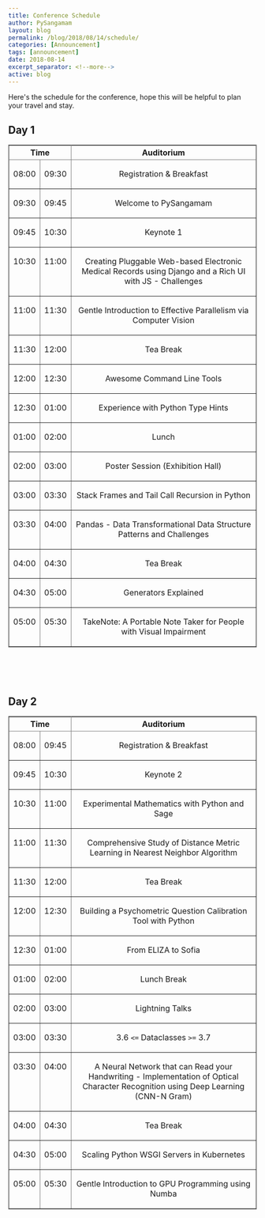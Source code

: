 ```yaml
---
title: Conference Schedule
author: PySangamam
layout: blog
permalink: /blog/2018/08/14/schedule/
categories: [Announcement]
tags: [announcement]
date: 2018-08-14
excerpt_separator: <!--more-->
active: blog
---
```


Here's the schedule for the conference, hope this will be helpful to
plan your travel and stay.

<!--more-->

## Day 1

<table rules="all"
width="100%"
frame="border"
cellspacing="0" cellpadding="4">
<col width="10%" />
<col width="10%" />
<col width="80%" />
<thead>
<tr>
<th colspan="2" align="center" valign="top"> Time        </th>
<th align="center" valign="top"> Auditorium</th>
</tr>
</thead>
<tbody>
<tr>
<td align="center" valign="top"><p class="table">08:00</p></td>
<td align="center" valign="top"><p class="table">09:30</p></td>
<td align="center" valign="top"><p class="table">Registration &amp; Breakfast</p></td>
</tr>
<tr>
<td align="center" valign="top"><p class="table">09:30</p></td>
<td align="center" valign="top"><p class="table">09:45</p></td>
<td align="center" valign="top"><p class="table">Welcome to PySangamam</p></td>
</tr>
<tr>
<td align="center" valign="top"><p class="table">09:45</p></td>
<td align="center" valign="top"><p class="table">10:30</p></td>
<td align="center" valign="top"><p class="table">Keynote 1</p></td>
</tr>
<tr>
<td align="center" valign="top"><p class="table">10:30</p></td>
<td align="center" valign="top"><p class="table">11:00</p></td>
<td align="center" valign="top"><p class="table">Creating Pluggable Web-based Electronic Medical Records using Django and a Rich UI with JS - Challenges</p></td>
</tr>
<tr>
<td align="center" valign="top"><p class="table">11:00</p></td>
<td align="center" valign="top"><p class="table">11:30</p></td>
<td align="center" valign="top"><p class="table">Gentle Introduction to Effective Parallelism via Computer Vision</p></td>
</tr>
<tr>
<td align="center" valign="top"><p class="table">11:30</p></td>
<td align="center" valign="top"><p class="table">12:00</p></td>
<td align="center" valign="top"><p class="table">Tea Break</p></td>
</tr>
<tr>
<td align="center" valign="top"><p class="table">12:00</p></td>
<td align="center" valign="top"><p class="table">12:30</p></td>
<td align="center" valign="top"><p class="table">Awesome Command Line Tools</p></td>
</tr>
<tr>
<td align="center" valign="top"><p class="table">12:30</p></td>
<td align="center" valign="top"><p class="table">01:00</p></td>
<td align="center" valign="top"><p class="table">Experience with Python Type Hints</p></td>
</tr>
<tr>
<td align="center" valign="top"><p class="table">01:00</p></td>
<td align="center" valign="top"><p class="table">02:00</p></td>
<td align="center" valign="top"><p class="table">Lunch</p></td>
</tr>
<tr>
<td align="center" valign="top"><p class="table">02:00</p></td>
<td align="center" valign="top"><p class="table">03:00</p></td>
<td align="center" valign="top"><p class="table">Poster Session (Exhibition Hall)</p></td>
</tr>
<tr>
<td align="center" valign="top"><p class="table">03:00</p></td>
<td align="center" valign="top"><p class="table">03:30</p></td>
<td align="center" valign="top"><p class="table">Stack Frames and Tail Call Recursion in Python</p></td>
</tr>
<tr>
<td align="center" valign="top"><p class="table">03:30</p></td>
<td align="center" valign="top"><p class="table">04:00</p></td>
<td align="center" valign="top"><p class="table">Pandas - Data Transformational Data Structure Patterns and Challenges</p></td>
</tr>
<tr>
<td align="center" valign="top"><p class="table">04:00</p></td>
<td align="center" valign="top"><p class="table">04:30</p></td>
<td align="center" valign="top"><p class="table">Tea Break</p></td>
</tr>
<tr>
<td align="center" valign="top"><p class="table">04:30</p></td>
<td align="center" valign="top"><p class="table">05:00</p></td>
<td align="center" valign="top"><p class="table">Generators Explained</p></td>
</tr>
<tr>
<td align="center" valign="top"><p class="table">05:00</p></td>
<td align="center" valign="top"><p class="table">05:30</p></td>
<td align="center" valign="top"><p class="table">TakeNote: A Portable Note Taker for People with Visual Impairment</p></td>
</tr>
</tbody>
</table>

<br/>
<br/>
<br/>

## Day 2

<table rules="all"
width="100%"
frame="border"
cellspacing="0" cellpadding="4">
<col width="10%" />
<col width="10%" />
<col width="80%" />
<thead>
<tr>
<th colspan="2" align="center" valign="top"> Time        </th>
<th align="center" valign="top"> Auditorium</th>
</tr>
</thead>
<tbody>
<tr>
<td align="center" valign="top"><p class="table">08:00</p></td>
<td align="center" valign="top"><p class="table">09:45</p></td>
<td align="center" valign="top"><p class="table">Registration &amp; Breakfast</p></td>
</tr>
<tr>
<td align="center" valign="top"><p class="table">09:45</p></td>
<td align="center" valign="top"><p class="table">10:30</p></td>
<td align="center" valign="top"><p class="table">Keynote 2</p></td>
</tr>
<tr>
<td align="center" valign="top"><p class="table">10:30</p></td>
<td align="center" valign="top"><p class="table">11:00</p></td>
<td align="center" valign="top"><p class="table">Experimental Mathematics with Python and Sage</p></td>
</tr>
<tr>
<td align="center" valign="top"><p class="table">11:00</p></td>
<td align="center" valign="top"><p class="table">11:30</p></td>
<td align="center" valign="top"><p class="table">Comprehensive Study of Distance Metric Learning in Nearest Neighbor Algorithm</p></td>
</tr>
<tr>
<td align="center" valign="top"><p class="table">11:30</p></td>
<td align="center" valign="top"><p class="table">12:00</p></td>
<td align="center" valign="top"><p class="table">Tea Break</p></td>
</tr>
<tr>
<td align="center" valign="top"><p class="table">12:00</p></td>
<td align="center" valign="top"><p class="table">12:30</p></td>
<td align="center" valign="top"><p class="table">Building a Psychometric Question Calibration Tool with Python</p></td>
</tr>
<tr>
<td align="center" valign="top"><p class="table">12:30</p></td>
<td align="center" valign="top"><p class="table">01:00</p></td>
<td align="center" valign="top"><p class="table">From ELIZA to Sofia</p></td>
</tr>
<tr>
<td align="center" valign="top"><p class="table">01:00</p></td>
<td align="center" valign="top"><p class="table">02:00</p></td>
<td align="center" valign="top"><p class="table">Lunch Break</p></td>
</tr>
<tr>
<td align="center" valign="top"><p class="table">02:00</p></td>
<td align="center" valign="top"><p class="table">03:00</p></td>
<td align="center" valign="top"><p class="table">Lightning Talks</p></td>
</tr>
<tr>
<td align="center" valign="top"><p class="table">03:00</p></td>
<td align="center" valign="top"><p class="table">03:30</p></td>
<td align="center" valign="top"><p class="table">3.6 <code>&lt;=</code> Dataclasses <code>&gt;=</code> 3.7</p></td>
</tr>
<tr>
<td align="center" valign="top"><p class="table">03:30</p></td>
<td align="center" valign="top"><p class="table">04:00</p></td>
<td align="center" valign="top"><p class="table">A Neural Network that can Read your Handwriting - Implementation of Optical Character Recognition using Deep Learning (CNN-N Gram)</p></td>
</tr>
<tr>
<td align="center" valign="top"><p class="table">04:00</p></td>
<td align="center" valign="top"><p class="table">04:30</p></td>
<td align="center" valign="top"><p class="table">Tea Break</p></td>
</tr>
<tr>
<td align="center" valign="top"><p class="table">04:30</p></td>
<td align="center" valign="top"><p class="table">05:00</p></td>
<td align="center" valign="top"><p class="table">Scaling Python WSGI Servers in Kubernetes</p></td>
</tr>
<tr>
<td align="center" valign="top"><p class="table">05:00</p></td>
<td align="center" valign="top"><p class="table">05:30</p></td>
<td align="center" valign="top"><p class="table">Gentle Introduction to GPU Programming using Numba</p></td>
</tr>
</tbody>
</table>
